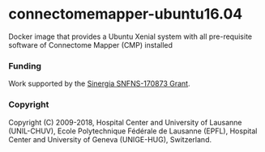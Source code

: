 # connectomemapper-ubuntu16.04

Docker image that provides a Ubuntu Xenial system with all pre-requisite software of Connectome Mapper (CMP) installed

### Funding

Work supported by the [Sinergia SNFNS-170873 Grant](http://p3.snf.ch/Project-170873).

### Copyright
Copyright (C) 2009-2018, Hospital Center and University of Lausanne (UNIL-CHUV), Ecole Polytechnique Fédérale de Lausanne (EPFL), Hospital Center and University of Geneva (UNIGE-HUG), Switzerland.
